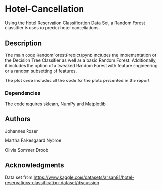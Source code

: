 # Hotel-Cancellation
Using the Hotel Reservation Classification Data Set, a Random Forest classifier is uses to predict hotel cancellations. 

## Description

The main code RandomForestPredict.ipynb includes the implementation of the Decision Tree Classifier as well as a basic Random Forest. Additionally, it includes the option of a tweaked Random Forest with feature engineering or a random subsetting of features. 

The plot code includes all the code for the plots presented in the report 

### Dependencies
The code requires sklearn, NumPy and Matplotlib

## Authors
Johannes Roser

Martha Falkesgaard Nybroe 

Olivia Sommer Droob

## Acknowledgments
Data set from 
https://www.kaggle.com/datasets/ahsan81/hotel-reservations-classification-dataset/discussion
